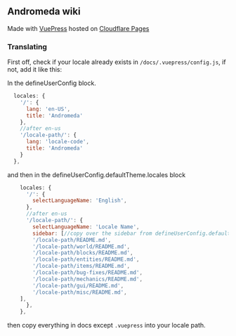 ## Andromeda wiki

Made with [VuePress](https://v2.vuepress.vuejs.org/) hosted on [Cloudflare Pages](https://pages.cloudflare.com/)

### Translating

First off, check if your locale already exists in `/docs/.vuepress/config.js`, if not, add it like this:

In the defineUserConfig block.

```js
  locales: {
    '/': {
      lang: 'en-US',
      title: 'Andromeda'
    },
    //after en-us
    '/locale-path/': {
      lang: 'locale-code',
      title: 'Andromeda'
    }
  },
```

and then in the defineUserConfig.defaultTheme.locales block

```js
    locales: {
      '/': {
        selectLanguageName: 'English',
      },
      //after en-us
      '/locale-path/': {
        selectLanguageName: 'Locale Name',
        sidebar: [//copy over the sidebar from defineUserConfig.defaultTheme.sidebar and change the links!
        '/locale-path/README.md',
        '/locale-path/world/README.md',
        '/locale-path/blocks/README.md',
        '/locale-path/entities/README.md',
        '/locale-path/items/README.md',
        '/locale-path/bug-fixes/README.md',
        '/locale-path/mechanics/README.md',
        '/locale-path/gui/README.md',
        '/locale-path/misc/README.md',
    ],
      },
    },
```

then copy everything in docs except `.vuepress` into your locale path.

